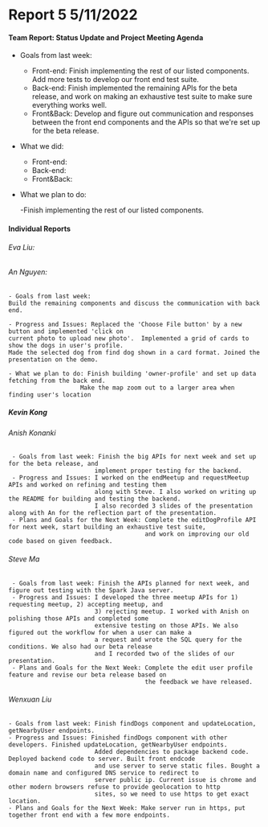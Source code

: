 # **Report 5 5/11/2022**

#### Team Report: Status Update and Project Meeting Agenda
- Goals from last week:
    - Front-end: Finish implementing the rest of our listed components. Add more tests
      to develop our front end test suite.
    - Back-end: Finish implemented the remaining APIs for the beta release, and work on
      making an exhaustive test suite to make sure everything works well.
    - Front&Back: Develop and figure out communication and responses between the front end components
      and the APIs so that we're set up for the beta release.

- What we did:
    - Front-end:
    - Back-end:
    - Front&Back:

- What we plan to do:

  -Finish implementing the rest of our listed components.

#### Individual Reports

###### Eva Liu:

###### An Nguyen:
    - Goals from last week:
    Build the remaining components and discuss the communication with back end.

    - Progress and Issues: Replaced the 'Choose File button' by a new button and implemented 'click on 
    current photo to upload new photo'.  Implemented a grid of cards to show the dogs in user's profile.
    Made the selected dog from find dog shown in a card format. Joined the presentation on the demo.

    - What we plan to do: Finish building 'owner-profile' and set up data fetching from the back end.
                        Make the map zoom out to a larger area when finding user's location


##### Kevin Kong

###### Anish Konanki
     - Goals from last week: Finish the big APIs for next week and set up for the beta release, and
                            implement proper testing for the backend.
     - Progress and Issues: I worked on the endMeetup and requestMeetup APIs and worked on refining and testing them 
                            along with Steve. I also worked on writing up the README for building and testing the backend.
                            I also recorded 3 slides of the presentation along with An for the reflection part of the presentation.
     - Plans and Goals for the Next Week: Complete the editDogProfile API for next week, start building an exhaustive test suite,
                                          and work on improving our old code based on given feedback.

###### Steve Ma
     - Goals from last week: Finish the APIs planned for next week, and figure out testing with the Spark Java server.
     - Progress and Issues: I developed the three meetup APIs for 1) requesting meetup, 2) accepting meetup, and
                            3) rejecting meetup. I worked with Anish on polishing those APIs and completed some
                            extensive testing on those APIs. We also figured out the workflow for when a user can make a
                            a request and wrote the SQL query for the conditions. We also had our beta release
                            and I recorded two of the slides of our presentation.
     - Plans and Goals for the Next Week: Complete the edit user profile feature and revise our beta release based on 
                                          the feedback we have released.  

###### Wenxuan Liu
    - Goals from last week: Finish findDogs component and updateLocation, getNearbyUser endpoints.
    - Progress and Issues: Finished findDogs component with other developers. Finished updateLocation, getNearbyUser endpoints.
                            Added dependencies to package backend code. Deployed backend code to server. Built front endcode
                            and use server to serve static files. Bought a domain name and configured DNS service to redirect to
                            server public ip. Current issue is chrome and other modern browsers refuse to provide geolocation to http
                            sites, so we need to use https to get exact location.
    - Plans and Goals for the Next Week: Make server run in https, put together front end with a few more endpoints.
